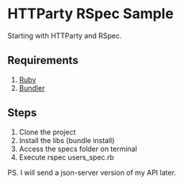 # HTTParty RSpec Sample
Starting with HTTParty and RSpec.

## Requirements
1. [Ruby](https://www.ruby-lang.org/en/)
2. [Bundler](http://bundler.io/)

## Steps
1. Clone the project
2. Install the libs (bundle install)
3. Access the specs folder on terminal
4. Execute rspec users_spec.rb

PS. I will send a json-server version of my API later.